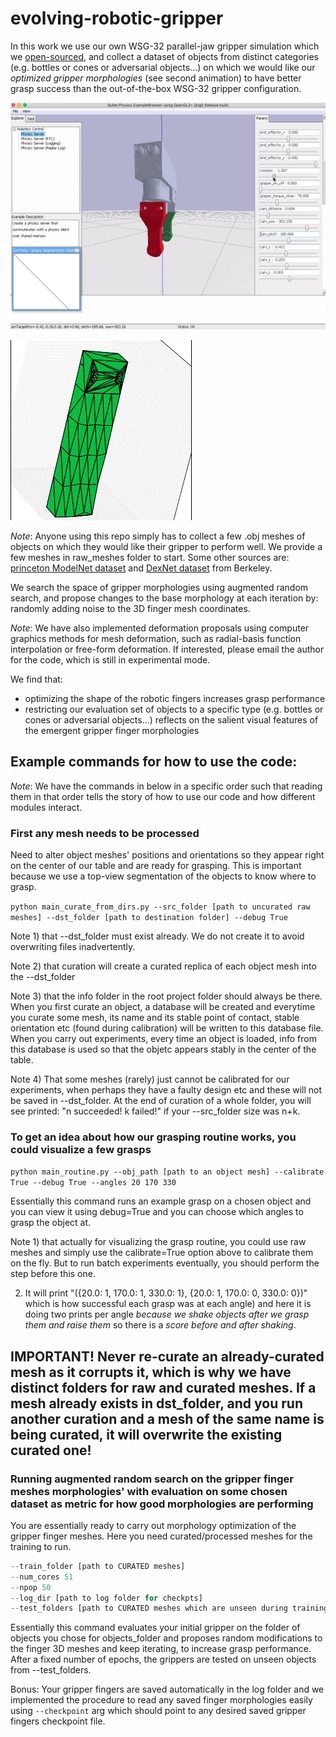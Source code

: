 # evolving-robotic-gripper

In this work we use our own WSG-32 parallel-jaw gripper simulation which we [open-sourced](https://github.com/jaks19/parallel_gripper_simulation_pybullet), and collect a dataset of objects from distinct categories (e.g. bottles or cones or adversarial objects...)  on which we would like our *optimized gripper morphologies* (see second animation) to have better grasp success than the out-of-the-box WSG-32 gripper configuration.

![GUI wrapper preview](https://github.com/jaks19/evolving-robotic-gripper/blob/master/gifs/gif_sim.gif)

![GUI wrapper preview](https://github.com/jaks19/evolving-robotic-gripper/blob/master/gifs/gif_optimizing.gif)

*Note*: Anyone using this repo simply has to collect a few .obj meshes of objects on which they would like their gripper to perform well. We provide a few meshes in raw_meshes folder to start.
Some other sources are: [princeton ModelNet dataset](https://modelnet.cs.princeton.edu/) and [DexNet dataset](https://berkeley.app.box.com/s/6mnb2bzi5zfa7qpwyn7uq5atb7vbztng_) from Berkeley.

We search the space of gripper morphologies using augmented random search, and propose changes to the base morphology at each iteration by: randomly adding noise to the 3D finger mesh coordinates. 

*Note*: We have also implemented deformation proposals using computer graphics methods for mesh deformation, such as radial-basis function interpolation or free-form deformation. If interested, please email the author for the code, which is still in experimental mode.

We find that: 
* optimizing the shape of the robotic fingers increases grasp performance
* restricting our evaluation set of objects to a specific type (e.g. bottles or cones or adversarial objects...) reflects on the salient visual features of the emergent gripper finger morphologies

## Example commands for how to use the code:
*Note*: We have the commands in below in a specific order such that reading them in that order tells the story of how to use our code and how different modules interact.

### First any mesh needs to be processed
Need to alter object meshes' positions and orientations so they appear right on the center of our table and are ready for grasping. This is important because we use a top-view segmentation of the objects to know where to grasp.

```python main_curate_from_dirs.py --src_folder [path to uncurated raw meshes] --dst_folder [path to destination folder] --debug True```

Note 1) that --dst_folder must exist already. We do not create it to avoid overwriting files inadvertently.

Note 2) that curation will create a curated replica of each object mesh into the --dst_folder

Note 3) that the info folder in the root project folder should always be there. When you first curate an object, a database will be created and everytime you curate some mesh, its name and its stable point of contact, stable orientation etc (found during calibration) will be written to this database file. When you carry out experiments, every time an object is loaded, info from this database is used so that the objetc appears stably in the center of the table.

Note 4) That some meshes (rarely) just cannot be calibrated for our experiments, when perhaps they have a faulty design etc and these will not be saved in --dst_folder. At the end of curation of a whole folder, you will see printed: "n succeeded! k failed!" if your --src_folder size was n+k.


### To get an idea about how our grasping routine works, you could visualize a few grasps
```python main_routine.py --obj_path [path to an object mesh] --calibrate True --debug True --angles 20 170 330```

Essentially this command runs an example grasp on a chosen object and you can view it using debug=True and you can choose which angles to grasp the object at.

Note 1) that actually for visualizing the grasp routine, you could use raw meshes and simply use the calibrate=True option above to calibrate them on the fly. But to run batch experiments eventually, you should perform the step before this one.

2) It will print "({20.0: 1, 170.0: 1, 330.0: 1}, {20.0: 1, 170.0: 0, 330.0: 0})" which is how successful each grasp was at each angle) and here it is doing two prints per angle *because we shake objects after we grasp them and raise them* so there is a *score before and after shaking*.

## IMPORTANT! Never re-curate an already-curated mesh as it corrupts it, which is why we have distinct folders for raw and curated meshes. If a mesh already exists in dst_folder, and you run another curation and a mesh of the same name is being curated, it will overwrite the existing curated one!

### Running augmented random search on the gripper finger meshes morphologies' with evaluation on some chosen dataset as metric for how good morphologies are performing

You are essentially ready to carry out morphology optimization of the gripper finger meshes. Here you need curated/processed meshes for the training to run.

```python main_ES.py 
--train_folder [path to CURATED meshes] 
--num_cores 51 
--npop 50 
--log_dir [path to log folder for checkpts] 
--test_folders [path to CURATED meshes which are unseen during training, to see degree of overfitting, and you may include several such folders]
```

Essentially this command evaluates your initial gripper on the folder of objects you chose for objects_folder and proposes random modifications to the finger 3D meshes and keep iterating, to increase grasp performance. After a fixed number of epochs, the grippers are tested on unseen objects from --test_folders. 

Bonus: Your gripper fingers are saved automatically in the log folder and we implemented the procedure to read any saved finger morphologies easily using `--checkpoint` arg which should point to any desired saved gripper fingers checkpoint file.
